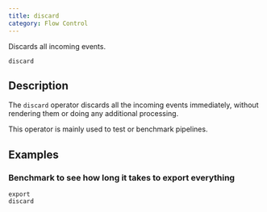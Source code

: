 ```yaml
---
title: discard
category: Flow Control
---
```


Discards all incoming events.

```tql
discard
```

## Description

The `discard` operator discards all the incoming events immediately, without
rendering them or doing any additional processing.

This operator is mainly used to test or benchmark pipelines.

## Examples

### Benchmark to see how long it takes to export everything

```tql
export 
discard
```
